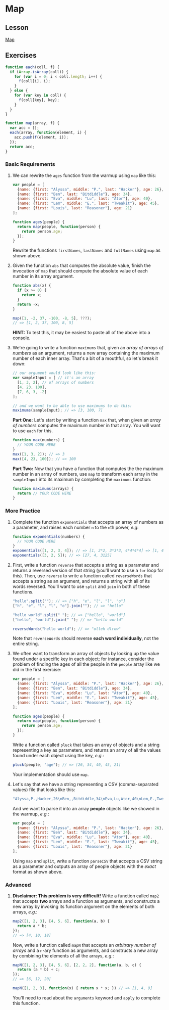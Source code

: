 # Map

## Lesson

[Map](https://docs.google.com/presentation/d/19kN2z2amdb8vPU31qd7_YU9Kz0OdG-YvdKpEhCmmj5Q/embed?start=false&loop=false&delayms=3000)

## Exercises

```js
function each(coll, f) {
  if (Array.isArray(coll)) {
    for (var i = 0; i < coll.length; i++) {
      f(coll[i], i);
    }
  } else {
    for (var key in coll) {
      f(coll[key], key);
    }
  }
}

function map(array, f) {
  var acc = [];
  each(array, function(element, i) {
    acc.push(f(element, i));
  });
  return acc;
}
```

### Basic Requirements

1. We can rewrite the `ages` function from the warmup using `map` like this:

   ```js
   var people = [
     {name: {first: "Alyssa", middle: "P.", last: "Hacker"}, age: 26},
     {name: {first: "Ben", last: "Bitdiddle"}, age: 34},
     {name: {first: "Eva", middle: "Lu", last: "Ator"}, age: 40},
     {name: {first: "Lem", middle: "E.", last: "Tweakit"}, age: 45},
     {name: {first: "Louis", last: "Reasoner"}, age: 21}
   ];

   function ages(people) {
     return map(people, function(person) {
       return person.age;
     });
   }
   ```

   Rewrite the functions `firstNames`, `lastNames` and `fullNames` using `map`
   as shown above.

2. Given the function `abs` that computes the absolute value, finish the
   invocation of `map` that should compute the absolute value of each number in
   its array argument.

   ```js
   function abs(x) {
     if (x >= 0) {
       return x;
     }
     return -x;
   }

   map([1, -2, 37, -100, -8, 5], ???);
   // => [1, 2, 37, 100, 8, 5]
   ```

   **HINT:** To test this, it may be easiest to paste all of the above into a
   console.

3. We're going to write a function `maximums` that, given an *array of arrays of numbers*
   as an argument, returns a new array containing the maximum number of each
   inner array. That's a bit of a mouthful, so let's break it down:

   ```js
   // our argument would look like this:
   var sampleInput = [ // it's an array
     [1, 3, 2], // of arrays of numbers
     [4, 23, 100],
     [7, 6, 3, -2]
   ];

   // and we want to be able to use maximums to do this:
   maximums(sampleInput); // => [3, 100, 7]
   ```

   **Part One:** Let's start by writing a function `max` that, when given an
   *array of numbers* computes the maximum number in that array. You will want
   to use `each` for this.

   ```js
   function max(numbers) {
     // YOUR CODE HERE
   }
   max([1, 3, 2]); // => 3
   max([4, 23, 100]); // => 100
   ```

   **Part Two:** Now that you have a function that computes the the maximum
   number in an array of numbers, use `map` to transform each array in
   the `sampleInput` into its maximum by completing the `maximums` function:

   ```js
   function maximums(arrays) {
     return // YOUR CODE HERE
   }
   ```

### More Practice

1. Complete the function `exponentials` that accepts an array of numbers as a
   parameter, and raises each number `n` to the `n`th power, *e.g*:

   ```js
   function exponentials(numbers) {
     // YOUR CODE HERE
   }
   exponentials([1, 2, 3, 4]); // => [1, 2*2, 3*3*3, 4*4*4*4] => [1, 4, 27, 256]
   exponentials([3, 2, 5]); // => [27, 4, 3125]
   ```

2. First, write a function `reverse` that accepts a string as a parameter and
   returns a reversed version of that string (you'll want to use a `for` loop
   for this). Then, use `reverse` to write a function called `reverseWords` that
   accepts a string as an argument, and returns a string with all of its words
   reversed. You'll want to use `split` and `join` in both of these functions.

   ```js
   "hello".split(""); // => ["h", "e", "l", "l", "o"]
   ["h", "e", "l", "l", "o"].join(""); // => "hello"

   "hello world".split(" "); // => ["hello", "world"]
   ["hello", "world"].join(" "); // => "hello world"

   reverseWords("hello world"); // => "olleh dlrow"
   ```

   Note that `reverseWords` should reverse **each word individually**, not the
   entire string.

3. We often want to transform an array of objects by looking up the value found
   under a specific key in each object; for instance, consider the problem of
   finding the ages of all the people in the `people` array like we did in the
   first exercise:

   ```js
   var people = [
     {name: {first: "Alyssa", middle: "P.", last: "Hacker"}, age: 26},
     {name: {first: "Ben", last: "Bitdiddle"}, age: 34},
     {name: {first: "Eva", middle: "Lu", last: "Ator"}, age: 40},
     {name: {first: "Lem", middle: "E.", last: "Tweakit"}, age: 45},
     {name: {first: "Louis", last: "Reasoner"}, age: 21}
   ];

   function ages(people) {
     return map(people, function(person) {
       return person.age;
     });
   }
   ```

   Write a function called `pluck` that takes an array of objects and a string
   representing a key as parameters, and returns an array of all the values
   found under each object using the key, *e.g.*:

   ```js
   pluck(people, "age"); // => [26, 34, 40, 45, 21]
   ```

   Your implementation should use `map`.

4. Let's say that we have a string representing a CSV (comma-separated values) file
   that looks like this:

   ```js
   "Alyssa,P.,Hacker,26\nBen,,Bitdiddle,34\nEva,Lu,Ator,40\nLem,E.,Tweakit,45\nLouis,,Reasoner,21"
   ```

   And we want to parse it into an array **people** objects like we showed in
   the warmup, *e.g.*:

   ```js
   var people = [
     {name: {first: "Alyssa", middle: "P.", last: "Hacker"}, age: 26},
     {name: {first: "Ben", last: "Bitdiddle"}, age: 34},
     {name: {first: "Eva", middle: "Lu", last: "Ator"}, age: 40},
     {name: {first: "Lem", middle: "E.", last: "Tweakit"}, age: 45},
     {name: {first: "Louis", last: "Reasoner"}, age: 21}
   ];
   ```

   Using `map` and `split`, write a function `parseCSV` that accepts a CSV
   string as a parameter and outputs an array of people objects with the *exact*
   format as shown above.

### Advanced

1. **Disclaimer: This problem is very difficult!** Write a function called
   `map2` that accepts **two** arrays and a function as arguments, and
   constructs a new array by invoking its function argument on the elements of
   both arrays, *e.g.*:

   ```js
   map2([1, 2, 3], [4, 5, 6], function(a, b) {
     return a * b;
   });
   // => [4, 10, 18]
   ```

   Now, write a function called `mapN` that accepts an *arbitrary number of
   arrays* and a `n`-ary function as arguments, and constructs a new array by
   combining the elements of all the arrays, *e.g.*:

   ```js
   mapN([1, 2, 3], [4, 5, 6], [2, 2, 2], function(a, b, c) {
     return (a * b) + c;
   });
   // => [6, 12, 20]

   mapN([1, 2, 3], function(x) { return x * x; }) // => [1, 4, 9]
   ```

   You'll need to read about the `arguments` keyword and `apply` to complete
   this function.